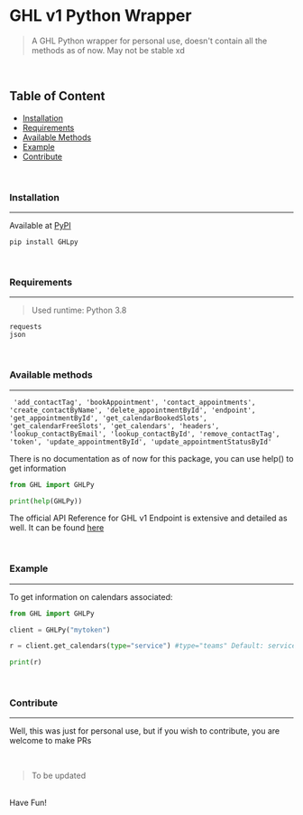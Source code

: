 # GHL v1 Python Wrapper
> A GHL Python wrapper for personal use, doesn't contain all the methods as of now.
> May not be stable xd

<br/>

## Table of Content 

- [Installation](#installation)
- [Requirements](#requirements)
- [Available Methods](#available-methods)
- [Example](#example)
- [Contribute](#contribute)

<br/>

### Installation
---

Available at [PyPI](https://pypi.org/project/GHLPy/)
```
pip install GHLpy
```

<br/>

### Requirements
---
> Used runtime: Python 3.8

```
requests
json
```

<br/>

### Available methods
---

```
 'add_contactTag', 'bookAppointment', 'contact_appointments', 'create_contactByName', 'delete_appointmentById', 'endpoint', 'get_appointmentById', 'get_calendarBookedSlots', 'get_calendarFreeSlots', 'get_calendars', 'headers', 'lookup_contactByEmail', 'lookup_contactById', 'remove_contactTag', 'token', 'update_appointmentById', 'update_appointmentStatusById'

```

There is no documentation as of now for this package, you can use help() to get information

```python
from GHL import GHLPy

print(help(GHLPy))
```

The official API Reference for GHL v1 Endpoint is extensive and detailed as well. It can be found [here](https://public-api.gohighlevel.com/)

<br/>

### Example
---

To get information on calendars associated:
```python
from GHL import GHLPy

client = GHLPy("mytoken")

r = client.get_calendars(type="service") #type="teams" Default: services

print(r)
```

<br/>

### Contribute
---

Well, this was just for personal use, but if you wish to contribute, you are welcome to make PRs 

<br/>

>To be updated
<br/>
Have Fun!
